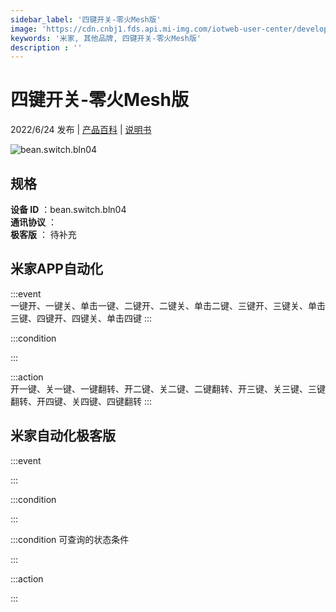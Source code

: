 ```yaml
---
sidebar_label: '四键开关-零火Mesh版'
image: 'https://cdn.cnbj1.fds.api.mi-img.com/iotweb-user-center/developer_1678870954538OOHcYjmT.png?GalaxyAccessKeyId=AKVGLQWBOVIRQ3XLEW&Expires=9223372036854775807&Signature=JlEcRRYo1EwClbLoVQqpC4YRopk='
keywords: '米家, 其他品牌, 四键开关-零火Mesh版'
description : ''
---
```

# 四键开关-零火Mesh版

2022/6/24 发布 | [产品百科](https://home.mi.com/webapp/content/baike/product/index.html?model=bean.switch.bln04/) | [说明书](https://home.mi.com/views/introduction.html?model=bean.switch.bln04&region=cn)

![bean.switch.bln04](https://cdn.cnbj1.fds.api.mi-img.com/iotweb-user-center/developer_1678870954538OOHcYjmT.png?GalaxyAccessKeyId=AKVGLQWBOVIRQ3XLEW&Expires=9223372036854775807&Signature=JlEcRRYo1EwClbLoVQqpC4YRopk=)

## 规格  
> 
**设备 ID** ：bean.switch.bln04  
**通讯协议** ：  
**极客版**  ： 待补充 


## 米家APP自动化  

:::event  
一键开、一键关、单击一键、二键开、二键关、单击二键、三键开、三键关、单击三键、四键开、四键关、单击四键
:::

:::condition  

:::

:::action   
开一键、关一键、一键翻转、开二键、关二键、二键翻转、开三键、关三键、三键翻转、开四键、关四键、四键翻转
:::

## 米家自动化极客版  

:::event  

:::

:::condition  

:::

:::condition 可查询的状态条件  

:::

:::action  

:::

        
